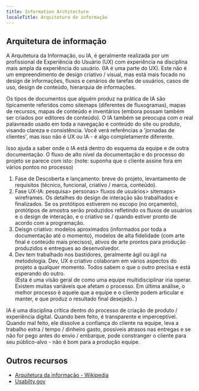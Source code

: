```yaml
---
title: Information Architecture
localeTitle: Arquitetura de informação
---
```

## Arquitetura de informação

A Arquitetura da Informação, ou IA, é geralmente realizada por um profissional de Experiência do Usuário (UX) com experiência na disciplina mais ampla da experiência do usuário. (IA é uma parte do UX). Este não é um empreendimento de design criativo / visual, mas está mais focado no design de informações, fluxos e cenários de tarefas de usuários, casos de uso, design de conteúdo, hierarquia de informações.

Os tipos de documentos que alguém produz na prática de IA são tipicamente referidos como sitemaps (diferentes de fluxogramas), mapas de recursos, mapas de conteúdo e inventários (embora possam também ser criados por editores de conteúdo). O IA também se preocupa com o real palavreado usado em toda a navegação e conteúdo do site ou produto, visando clareza e consistência. Você verá referências a 'jornadas de clientes', mas isso não é UX ou IA - é algo completamente diferente.

Isso ajuda a saber onde o IA está dentro do esquema da equipe e de outra documentação. O fluxo de alto nível da documentação e do processo do projeto se parece com isto: (note: suponha que o cliente assine fora em vários pontos no processo)

1.  Fase de Descoberta e lançamento: breve do projeto, levantamento de requisitos (técnico, funcional, criativo / marca, conteúdo).
2.  Fase UX-IA: pesquisa> personas> fluxos de usuários> sitemaps> wireframes. Os detalhes do design de interação são trabalhados e finalizados. Se os protótipos estiverem no escopo (no orçamento), protótipos de amostra serão produzidos refletindo os fluxos de usuários e o design de interação, e o criativo se / quando estiver pronto de acordo com a programação.
3.  Deisgn criativo: modelos aproximados (informados por toda a documentação até o momento), modelos de alta fidelidade (com arte final e conteúdo mais precisos), ativos de arte prontos para produção produzidos e entregues ao desenvolvedor.
4.  Dev tem trabalhado nos bastidores, geralmente ágil ou ágil na metodologia. Dev, UX e criativo colaboram em vários aspectos do projeto a qualquer momento. Todos sabem o que o outro precisa e está esperando do outro.  
    (Esta é uma visão geral de como uma equipe multidisciplinar iria operar. Existem muitas variáveis ​​que afetam o processo. Em última análise, o melhor processo é aquele que a equipe e o cliente podem articular e manter, e que produz o resultado final desejado. )

IA é uma disciplina crítica dentro do processo de criação de produto / experiência digital. Quando bem feito, é transparente e imperceptível. Quando mal feito, ele dissolve a confiança do cliente na equipe, leva a trabalho extra / tempo / dinheiro gasto, possíveis atrasos nas entregas e se não for pego antes do envio / embarque, pode constranger o cliente para seu público-alvo - não é bom para a produção equipe.

## Outros recursos

*   [Arquitetura da informação - Wikipedia](https://en.wikipedia.org/wiki/Information_architecture)
*   [Usabilty.gov](https://www.usability.gov/what-and-why/information-architecture.html)